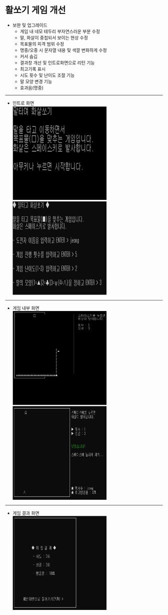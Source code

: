 # 활쏘기 게임 개선    
* 보완 및 업그레이드
  - 게임 내 네모 테두리 부자연스러운 부분 수정
  - 말, 화살이 중첩되서 보이는 현상 수정
  - 목표물의 피격 범위 수정
  - 명중/오중 시 문자열 내용 및 색깔 변화하게 수정
  - 커서 숨김
  - 결과창 개선 및 인트로화면으로 리턴 기능
  - 최고기록 표시
  - 시도 횟수 및 난이도 조절 기능
  - 말 모양 변경 기능
  - 효과음(명중)
* * *    
- 인트로 화면    
<img src="./pic/o_lobby.png" width="300px" height="300px" title="px(픽셀) 크기 설정" alt="o_lobby"></img>
<img src="./pic/lobby.png" width="300px" height="300px" title="px(픽셀) 크기 설정" alt="lobby"></img><br/>
* * *
- 게임 내부 화면    
<img src="./pic/error.png" width="300px" height="300px" title="px(픽셀) 크기 설정" alt="error"></img>
<img src="./pic/upgrade.png" width="300px" height="300px" title="px(픽셀) 크기 설정" alt="upgrade"></img><br/>
* * *
- 게임 결과 화면    
<img src="./pic/result.png" width="300px" height="300px" title="px(픽셀) 크기 설정" alt="result"></img><br/>

